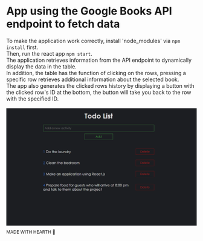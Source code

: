 # App using the Google Books API endpoint to fetch data
To make the application work correctly, install 'node_modules' via `npm install` first.<br>
Then, run the react app `npm start`.<br>
The application retrieves information from the API endpoint to dynamically display the data in the table.<br>
In addition, the table has the function of clicking on the rows, pressing a specific row retrieves additional information about the selected book.<br>
The app also generates the clicked rows history by displaying a button with the clicked row's ID at the bottom, the button will take you back to the row with the specified ID.
<br><br>
![Alt text](https://github.com/XarrrdaS/main/blob/main/React%20-%20Todo%20List/screenshots/screenshot.png?raw=true)
<sub>MADE WITH HEARTH 🖤</sub>
